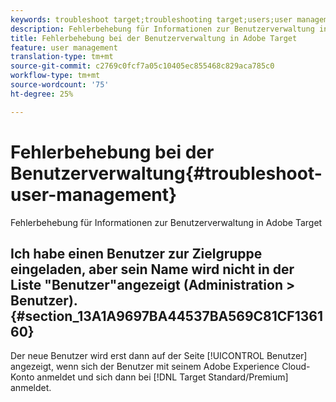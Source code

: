 ```yaml
---
keywords: troubleshoot target;troubleshooting target;users;user management
description: Fehlerbehebung für Informationen zur Benutzerverwaltung in Adobe Target
title: Fehlerbehebung bei der Benutzerverwaltung in Adobe Target
feature: user management
translation-type: tm+mt
source-git-commit: c2769c0fcf7a05c10405ec855468c829aca785c0
workflow-type: tm+mt
source-wordcount: '75'
ht-degree: 25%

---
```



# Fehlerbehebung bei der Benutzerverwaltung{#troubleshoot-user-management}

Fehlerbehebung für Informationen zur Benutzerverwaltung in Adobe Target

## Ich habe einen Benutzer zur Zielgruppe eingeladen, aber sein Name wird nicht in der Liste &quot;Benutzer&quot;angezeigt (Administration > Benutzer). {#section_13A1A9697BA44537BA569C81CF136160}

Der neue Benutzer wird erst dann auf der Seite [!UICONTROL Benutzer] angezeigt, wenn sich der Benutzer mit seinem Adobe Experience Cloud-Konto anmeldet und sich dann bei [!DNL Target Standard/Premium] anmeldet.
